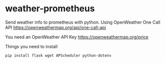 # weather-prometheus
Send weather info to prometheus with python.
Using OpenWeather One Call API https://openweathermap.org/api/one-call-api

You need an OpenWeather API Key https://openweathermap.org/price

Things you need to install
```
pip install flask wget APScheduler python-dotenv
```
